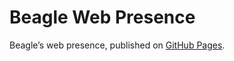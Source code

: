 # Beagle Web Presence

Beagle’s web presence, published on [GitHub Pages](https://jGleitz.github.io/Beagle/branches/checkstyle-fix).